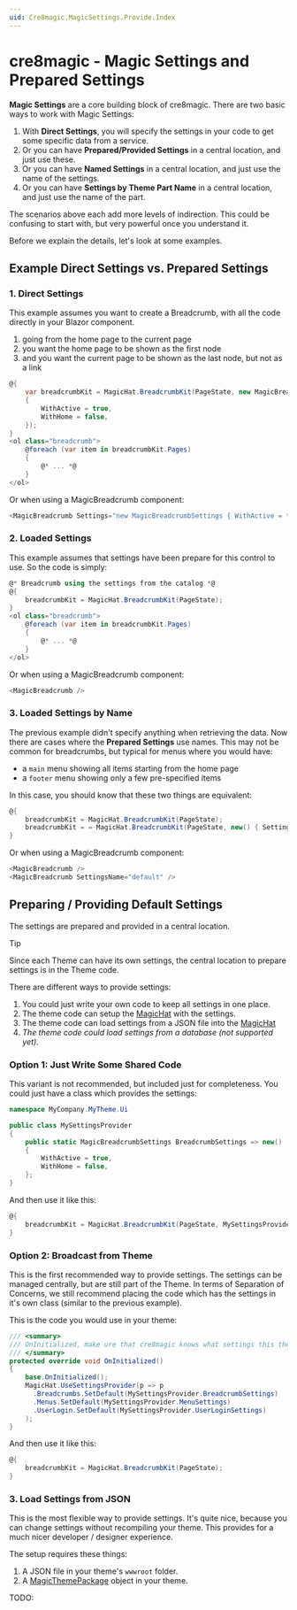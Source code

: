 ```yaml
---
uid: Cre8magic.MagicSettings.Provide.Index
---
```


# cre8magic - Magic Settings and Prepared Settings

**Magic Settings** are a core building block of cre8magic.
There are two basic ways to work with Magic Settings:

1. With **Direct Settings**, you will specify the settings in your code to get some specific data from a service.
2. Or you can have **Prepared/Provided Settings** in a central location, and just use these.
3. Or you can have **Named Settings** in a central location, and just use the name of the settings.
4. Or you can have **Settings by Theme Part Name** in a central location, and just use the name of the part.

The scenarios above each add more levels of indirection.
This could be confusing to start with, but very powerful once you understand it.

Before we explain the details, let's look at some examples.

## Example Direct Settings vs. Prepared Settings

### 1. Direct Settings

This example assumes you want to create a Breadcrumb, with all the code directly in your Blazor component.

1. going from the home page to the current page
1. you want the home page to be shown as the first node
1. and you want the current page to be shown as the last node, but not as a link

```csharp
@{
    var breadcrumbKit = MagicHat.BreadcrumbKit(PageState, new MagicBreadcrumbSettings
    {
        WithActive = true,
        WithHome = false,
    });
}
<ol class="breadcrumb">
    @foreach (var item in breadcrumbKit.Pages)
    {
        @* ... *@
    }
</ol>
```

Or when using a MagicBreadcrumb component:

```csharp
<MagicBreadcrumb Settings="new MagicBreadcrumbSettings { WithActive = true, WithHome = false }" />
```

### 2. Loaded Settings

This example assumes that settings have been prepare for this control to use.
So the code is simply:

```csharp
@* Breadcrumb using the settings from the catalog *@
@{
    breadcrumbKit = MagicHat.BreadcrumbKit(PageState);
}
<ol class="breadcrumb">
    @foreach (var item in breadcrumbKit.Pages)
    {
        @* ... *@
    }
</ol>
```

Or when using a MagicBreadcrumb component:

```csharp
<MagicBreadcrumb />
```

### 3. Loaded Settings by Name

The previous example didn't specify anything when retrieving the data.
Now there are cases where the **Prepared Settings** use names.
This may not be common for breadcrumbs, but typical for menus where you would have:

* a `main` menu showing all items starting from the home page
* a `footer` menu showing only a few pre-specified items

In this case, you should know that these two things are equivalent:

```csharp
@{
    breadcrumbKit = MagicHat.BreadcrumbKit(PageState);
    breadcrumbKit = = MagicHat.BreadcrumbKit(PageState, new() { SettingsName = "default" });
}
```

Or when using a MagicBreadcrumb component:

```csharp
<MagicBreadcrumb />
<MagicBreadcrumb SettingsName="default" />
```

## Preparing / Providing Default Settings

The settings are prepared and provided in a central location.

> [!TIP]
> Since each Theme can have its own settings,
> the central location to prepare settings is in the Theme code.

There are different ways to provide settings:

1. You could just write your own code to keep all settings in one place.
1. The theme code can setup the [MagicHat](xref:ToSic.Cre8magic.IMagicHat) with the settings.
1. The theme code can load settings from a JSON file into the [MagicHat](xref:ToSic.Cre8magic.IMagicHat)
1. _The theme code could load settings from a database (not supported yet)._

### Option 1: Just Write Some Shared Code

This variant is not recommended, but included just for completeness.
You could just have a class which provides the settings:

```csharp
namespace MyCompany.MyTheme.Ui

public class MySettingsProvider
{
    public static MagicBreadcrumbSettings BreadcrumbSettings => new()
    {
        WithActive = true,
        WithHome = false,
    };
}
```

And then use it like this:

```csharp
@{
    breadcrumbKit = MagicHat.BreadcrumbKit(PageState, MySettingsProvider.BreadcrumbSettings);
}
```

### Option 2: Broadcast from Theme

This is the first recommended way to provide settings.
The settings can be managed centrally, but are still part of the Theme.
In terms of Separation of Concerns, we still recommend placing the code which has the settings
in it's own class (similar to the previous example).

This is the code you would use in your theme:

```csharp
/// <summary>
/// OnInitialized, make ure that cre8magic knows what settings this theme wants.
/// </summary>
protected override void OnInitialized()
{
    base.OnInitialized();
    MagicHat.UseSettingsProvider(p => p
      .Breadcrumbs.SetDefault(MySettingsProvider.BreadcrumbSettings)
      .Menus.SetDefault(MySettingsProvider.MenuSettings)
      .UserLogin.SetDefault(MySettingsProvider.UserLoginSettings)
    );
}
```

And then use it like this:

```csharp
@{
    breadcrumbKit = MagicHat.BreadcrumbKit(PageState);
}
```

### 3. Load Settings from JSON

This is the most flexible way to provide settings.
It's quite nice, because you can change settings without recompiling your theme.
This provides for a much nicer developer / designer experience.

The setup requires these things:

1. A JSON file in your theme's `wwwroot` folder.
1. A [MagicThemePackage](xref:ToSic.Cre8magic.Themes.MagicThemePackage) object in your theme.

TODO: